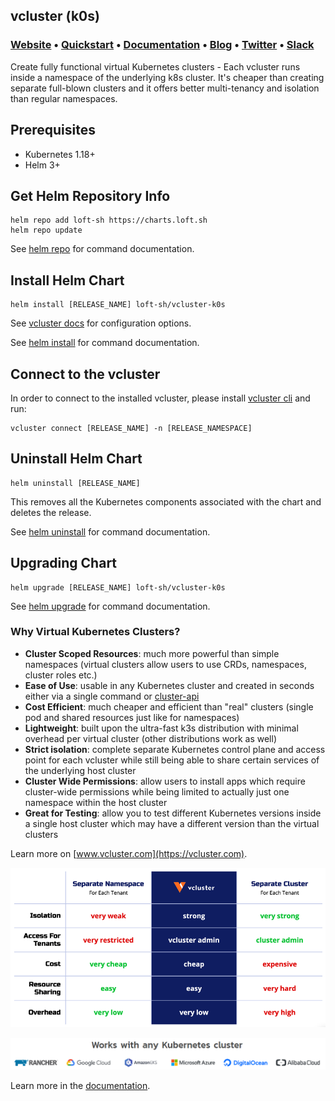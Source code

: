 ## vcluster (k0s)

### **[Website](https://www.vcluster.com)** • **[Quickstart](https://www.vcluster.com/docs/getting-started/setup)** • **[Documentation](https://www.vcluster.com/docs/what-are-virtual-clusters)** • **[Blog](https://loft.sh/blog)** • **[Twitter](https://twitter.com/loft_sh)** • **[Slack](https://slack.loft.sh/)**

Create fully functional virtual Kubernetes clusters - Each vcluster runs inside a namespace of the underlying k8s cluster. It's cheaper than creating separate full-blown clusters and it offers better multi-tenancy and isolation than regular namespaces.

## Prerequisites
- Kubernetes 1.18+
- Helm 3+

## Get Helm Repository Info

```
helm repo add loft-sh https://charts.loft.sh
helm repo update
```
See [helm repo](https://helm.sh/docs/helm/helm_repo/) for command documentation.

## Install Helm Chart

```
helm install [RELEASE_NAME] loft-sh/vcluster-k0s
```

See [vcluster docs](https://vcluster.com/docs) for configuration options.

See [helm install](https://helm.sh/docs/helm/helm_install/) for command documentation.

## Connect to the vcluster

In order to connect to the installed vcluster, please install [vcluster cli](https://www.vcluster.com/docs/getting-started/setup) and run:
```
vcluster connect [RELEASE_NAME] -n [RELEASE_NAMESPACE]
```

## Uninstall Helm Chart

```
helm uninstall [RELEASE_NAME]
```

This removes all the Kubernetes components associated with the chart and deletes the release.

See [helm uninstall](https://helm.sh/docs/helm/helm_uninstall/) for command documentation.

## Upgrading Chart

```
helm upgrade [RELEASE_NAME] loft-sh/vcluster-k0s
```

See [helm upgrade](https://helm.sh/docs/helm/helm_upgrade/) for command documentation.

### Why Virtual Kubernetes Clusters?

- **Cluster Scoped Resources**: much more powerful than simple namespaces (virtual clusters allow users to use CRDs, namespaces, cluster roles etc.)
- **Ease of Use**: usable in any Kubernetes cluster and created in seconds either via a single command or [cluster-api](https://github.com/loft-sh/cluster-api-provider-vcluster)
- **Cost Efficient**: much cheaper and efficient than "real" clusters (single pod and shared resources just like for namespaces)
- **Lightweight**: built upon the ultra-fast k3s distribution with minimal overhead per virtual cluster (other distributions work as well)
- **Strict isolation**: complete separate Kubernetes control plane and access point for each vcluster while still being able to share certain services of the underlying host cluster
- **Cluster Wide Permissions**: allow users to install apps which require cluster-wide permissions while being limited to actually just one namespace within the host cluster
- **Great for Testing**: allow you to test different Kubernetes versions inside a single host cluster which may have a different version than the virtual clusters

Learn more on [www.vcluster.com](https://vcluster.com).

![vcluster Intro](https://github.com/loft-sh/vcluster/raw/main/docs/static/media/vcluster-comparison.png)

![vcluster Compatibility](https://github.com/loft-sh/vcluster/raw/main/docs/static/media/cluster-compatibility.png)

Learn more in the [documentation](https://vcluster.com/docs/what-are-virtual-clusters).
